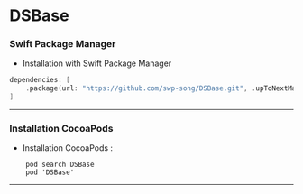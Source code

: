 # DSBase

### Swift Package Manager

* Installation with Swift Package Manager

```swift
dependencies: [
    .package(url: "https://github.com/swp-song/DSBase.git", .upToNextMajor(from: "2.1.0"))
]
```

-----

 ### Installation CocoaPods 

 * Installation CocoaPods :

```ruyby
    pod search DSBase
    pod 'DSBase'
```

-----
